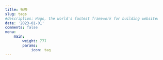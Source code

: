 ```yaml
---
title: 标签
slug: tags
#description: Hugo, the world's fastest framework for building websites
date: '2023-01-01'
comments: false
menu:
    main: 
        weight: 777
        params:
            icon: tag
---
```

